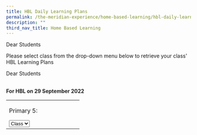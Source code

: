 ```yaml
---
title: HBL Daily Learning Plans
permalink: /the-meridian-experience/home-based-learning/hbl-daily-learning-plans/
description: ""
third_nav_title: Home Based Learning
---
```

Dear Students  
  
Please select class from the drop-down menu below to retrieve your class' HBL Learning Plans

Dear Students  
  
	     
<br><span style="background-color: transparent; text-align: center; color: rgb(34, 34, 34);"><b>For&nbsp;</b></span><b style="color: rgb(34, 34, 34); text-align: center;">**HBL on 29** **September** **2022**</b><span style="text-align: center; background-color: transparent; color: rgb(34, 34, 34);"><b><br></b></span><font size="2">
</font>
<table style="width: 648px; height: 102px;" class="iveo_table ive_eobj_center ives_tab_1">
<tr>
<td style="width: 184px;">
  
  <p style="text-align: left;"><font size="3">Primary 5:</font></p>
  <select id="select">
 
<option value="">Class</option>
  
  <option value="">5RB</option>
  <option value="">5RS</option>
  <option value="">5RT</option>
  <option value="">5TW</option>
  
  </select>
</td> 
</table>